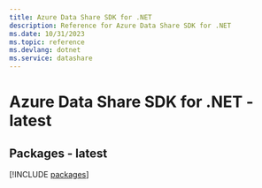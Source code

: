 ```yaml
---
title: Azure Data Share SDK for .NET
description: Reference for Azure Data Share SDK for .NET
ms.date: 10/31/2023
ms.topic: reference
ms.devlang: dotnet
ms.service: datashare
---
```

# Azure Data Share SDK for .NET - latest
## Packages - latest
[!INCLUDE [packages](data-share-index.md)]